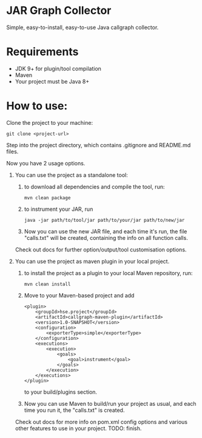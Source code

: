 # JAR Graph Collector

Simple, easy-to-install, easy-to-use Java callgraph collector.

# Requirements
* JDK 9+ for plugin/tool compilation
* Maven
* Your project must be Java 8+

# How to use:

Clone the project to your machine:
```
git clone <project-url>
```
Step into the project directory, which contains .gitignore and README.md files.

Now you have 2 usage options.
1. You can use the project as a standalone tool:
    1. to download all dependencies and compile the tool, run:
    
        ```mvn clean package```
    2.  to instrument your JAR, run

        ```java -jar path/to/tool/jar path/to/your/jar path/to/new/jar```
    3. Now you can use the new JAR file, and each time it's run, the file "calls.txt" will be created, containing the info on all function calls.

    Check out docs for further option/output/tool customisation options.
2. You can use the project as maven plugin in your local project.
    1. to install the project as a plugin to your local Maven repository, run:

        ```mvn clean install```
    2. Move to your Maven-based project and add 
        ```
        <plugin>
            <groupId>hse.project</groupId>
            <artifactId>callgraph-maven-plugin</artifactId>
            <version>1.0-SNAPSHOT</version>
            <configuration>
                <exporterType>simple</exporterType>
            </configuration>
            <executions>
                <execution>
                    <goals>
                        <goal>instrument</goal>
                    </goals>
                </execution>
            </executions>
        </plugin>
        ```
        to your build/plugins section.

    3. Now you can use Maven to build/run your project as usual, and each time you run it, the "calls.txt" is created.

    Check out docs for more info on pom.xml config options and various other features to use in your project. TODO: finish.